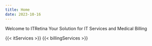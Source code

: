 ```yaml
---
title: Home
date: 2023-10-16
---
```


Welcome to ITRetina
Your Solution for IT Services and Medical Billing

{{< itServices >}}
{{< billingServices >}}
